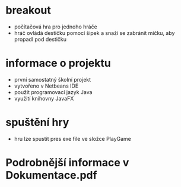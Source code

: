 # breakout
- počítačová hra pro jednoho hráče
- hráč ovládá destičku pomocí šipek a snaží se zabránit míčku, aby propadl pod destičku 
# informace o projektu
-  první samostatný školní projekt
- vytvořeno v Netbeans IDE
- použit programovací jazyk Java 
- využití knihovny JavaFX
# spuštění hry
- hru lze spustit pres exe file ve složce PlayGame
# Podrobnější informace v Dokumentace.pdf

